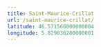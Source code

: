 ```yaml
---
title: Saint-Maurice-Crillat
url: /saint-maurice-crillat/
latitude: 46.571566000000004
longitude: 5.829836200000001
---
```

